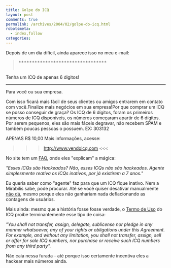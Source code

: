 ```yaml
---
title: Golpe do ICQ
layout: post
comments: true
permalink: /archives/2004/02/golpe-do-icq.html
robotsmeta:
  - index,follow
categories:
---
```

Depois de um dia difícil, ainda aparece isso no meu e-mail:

> <pre>*********************************
Tenha um ICQ de apenas 6 digitos!
*********************************
Para você ou sua empresa.

Com isso ficará mais fácil de seus clientes ou amigos
entrarem em contato com você.Finalize mais negócios
em sua empresa!Por que comprar um ICQ se posso
conseguir de graça? Os ICQ de 6 dígitos, foram os
primeiros números de ICQ disponíveis, os números
começaram apartir de 6 dígitos. Por serem pequenos,
eles são mais fáceis degravar, não recebem SPAM e
também poucas pessoas o possuem. EX: 303132

APENAS R$ 10,00 Mais informações, acesse:

>>> http://www.vendoicq.com &lt;&lt;&lt;
</pre>

No site tem um <a href="http://www.vendoicq.com/faq.php" >FAQ</a>, onde eles "explicam" a mágica:

*"Esses ICQs são Hackeados?
Não, esses ICQs não são hackeados. Agente simplesmente reativa os ICQs inativos, por já existirem a 7 anos."*

Eu queria saber como "agente" faz para que um ICQ fique inativo. Nem a Mirabilis sabe, pode procurar. Até se você quiser desativar manualmente <a href="http://www.icq.com/icqtour/unregister.html" >não dá</a>, mesmo porque eles não ganhariam nada deflacionando as contagens de usuários.

Mais ainda: mesmo que a história fosse fosse verdade, o <a href="http://www.icq.com/legal/end-user-license.html" >Termo de Uso</a> do ICQ proibe terminantemente esse tipo de coisa:

*"You shall not transfer, assign, delegate, sublicense nor pledge in any manner whatsoever, any of your rights or obligations under this Agreement. For example, and without any limitation, you shall not transfer, assign, sell or offer for sale ICQ numbers, nor purchase or receive such ICQ numbers from any third party".*

Não caia nessa furada - até porque isso certamente incentiva eles a hackear mais números ainda.